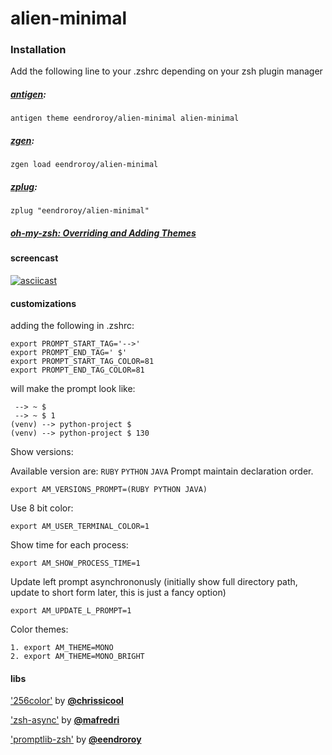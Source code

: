# alien-minimal

### Installation

Add the following line to your .zshrc depending on your zsh plugin manager

##### [antigen](https://github.com/zsh-users/antigen):

    antigen theme eendroroy/alien-minimal alien-minimal

##### [zgen](https://github.com/tarjoilija/zgen):

    zgen load eendroroy/alien-minimal

##### [zplug](https://github.com/zplug/zplug):

    zplug "eendroroy/alien-minimal"

##### [oh-my-zsh: Overriding and Adding Themes](https://github.com/robbyrussell/oh-my-zsh/wiki/Customization#overriding-and-adding-themes)

#### screencast

[![asciicast](http://asciinema.org/a/134365.png)](https://asciinema.org/a/134365)

#### customizations
    
adding the following in .zshrc:

    export PROMPT_START_TAG='-->'
    export PROMPT_END_TAG=' $'
    export PROMPT_START_TAG_COLOR=81
    export PROMPT_END_TAG_COLOR=81

will make the prompt look like:

     --> ~ $
     --> ~ $ 1
    (venv) --> python-project $
    (venv) --> python-project $ 130

Show versions:

Available version are: `RUBY` `PYTHON` `JAVA`
Prompt maintain declaration order.

    export AM_VERSIONS_PROMPT=(RUBY PYTHON JAVA)

Use 8 bit color:

    export AM_USER_TERMINAL_COLOR=1

Show time for each process:

    export AM_SHOW_PROCESS_TIME=1

Update left prompt asynchrononusly (initially show full directory path, update to short form later, this is just a fancy option)

    export AM_UPDATE_L_PROMPT=1

Color themes:

    1. export AM_THEME=MONO
    2. export AM_THEME=MONO_BRIGHT

#### libs

['256color'](https://github.com/chrissicool/zsh-256color) by **[@chrissicool](https://github.com/chrissicool)**

['zsh-async'](https://github.com/mafredri/zsh-async) by **[@mafredri](https://github.com/mafredri)**

['promptlib-zsh'](https://github.com/eendroroy/promptlib-zsh) by **[@eendroroy](https://github.com/eendroroy)**

